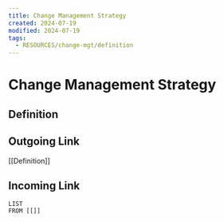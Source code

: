 ```yaml
---
title: Change Management Strategy
created: 2024-07-19
modified: 2024-07-19
tags:
  - RESOURCES/change-mgt/definition
---
```

# Change Management Strategy
## Definition

## Outgoing Link
[[Definition]]
## Incoming Link
```dataview
LIST
FROM [[]]
```
